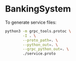 # BankingSystem

To generate service files:

``` bash
python3 -m grpc_tools.protoc \
        -I . \
        --proto_path=. \
        --python_out=. \
        --grpc_python_out=. \
        ./service.proto
```


